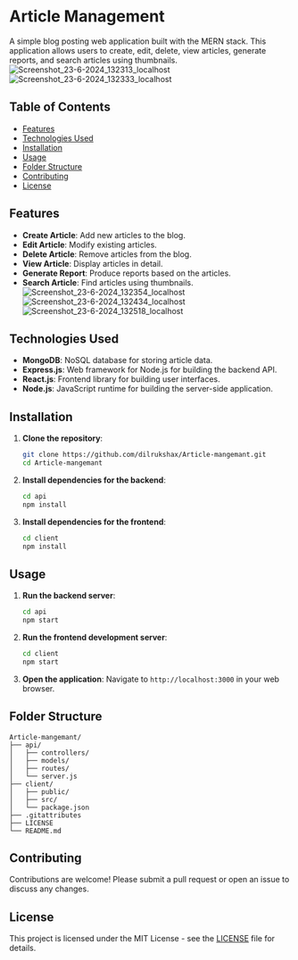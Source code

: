 

# Article Management

A simple blog posting web application built with the MERN stack. This application allows users to create, edit, delete, view articles, generate reports, and search articles using thumbnails.
![Screenshot_23-6-2024_132313_localhost](https://github.com/dilrukshax/Medi_Shop/assets/100220079/7e4784e5-ef59-4aa1-8077-71b2b2618ac0)
![Screenshot_23-6-2024_132333_localhost](https://github.com/dilrukshax/Medi_Shop/assets/100220079/8d76f938-4cd6-4dd3-bf52-5412eff6b890)

## Table of Contents
- [Features](#features)
- [Technologies Used](#technologies-used)
- [Installation](#installation)
- [Usage](#usage)
- [Folder Structure](#folder-structure)
- [Contributing](#contributing)
- [License](#license)

## Features
- **Create Article**: Add new articles to the blog.
- **Edit Article**: Modify existing articles.
- **Delete Article**: Remove articles from the blog.
- **View Article**: Display articles in detail.
- **Generate Report**: Produce reports based on the articles.
- **Search Article**: Find articles using thumbnails.
![Screenshot_23-6-2024_132354_localhost](https://github.com/dilrukshax/Medi_Shop/assets/100220079/d2a0c789-8cb4-435c-a535-ab949dc8741e)
![Screenshot_23-6-2024_132434_localhost](https://github.com/dilrukshax/Medi_Shop/assets/100220079/2d27e003-0806-4135-b221-fbeabe92accb)
![Screenshot_23-6-2024_132518_localhost](https://github.com/dilrukshax/Medi_Shop/assets/100220079/fa2353d3-b7ab-46b9-aa05-a0e4892a4475)

## Technologies Used
- **MongoDB**: NoSQL database for storing article data.
- **Express.js**: Web framework for Node.js for building the backend API.
- **React.js**: Frontend library for building user interfaces.
- **Node.js**: JavaScript runtime for building the server-side application.

## Installation
1. **Clone the repository**:
    ```sh
    git clone https://github.com/dilrukshax/Article-mangemant.git
    cd Article-mangemant
    ```

2. **Install dependencies for the backend**:
    ```sh
    cd api
    npm install
    ```

3. **Install dependencies for the frontend**:
    ```sh
    cd client
    npm install
    ```

## Usage
1. **Run the backend server**:
    ```sh
    cd api
    npm start
    ```

2. **Run the frontend development server**:
    ```sh
    cd client
    npm start
    ```

3. **Open the application**:
    Navigate to `http://localhost:3000` in your web browser.

## Folder Structure
```
Article-mangemant/
├── api/
│   ├── controllers/
│   ├── models/
│   ├── routes/
│   └── server.js
├── client/
│   ├── public/
│   ├── src/
│   └── package.json
├── .gitattributes
├── LICENSE
└── README.md
```

## Contributing
Contributions are welcome! Please submit a pull request or open an issue to discuss any changes.

## License
This project is licensed under the MIT License - see the [LICENSE](LICENSE) file for details.

